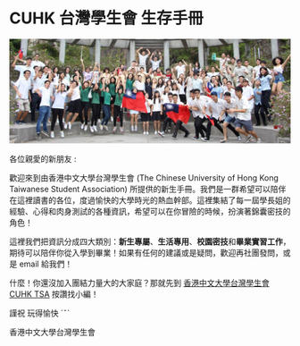 # CUHK 台灣學生會 生存手冊

![](/assets/14615655_1573387632686697_8475869347044636714_o.jpg)

各位親愛的新朋友 :

歡迎來到由香港中文大學台灣學生會 \(The Chinese University of Hong Kong Taiwanese Student Association\) 所提供的新生手冊。我們是一群希望可以陪伴在這裡讀書的各位，度過愉快的大學時光的熱血幹部。這裡集結了每一屆學長姐的經驗、心得和肉身測試的各種資訊，希望可以在你冒險的時候，扮演著錦囊密技的角色！

這裡我們把資訊分成四大類別：**新生專屬**、**生活專用**、**校園密技**和**畢業實習工作**，期待可以陪伴你從入學到畢業！如果有任何的建議或是疑問，歡迎再社團發問，或是 email 給我們！

什麼！你還沒加入團結力量大的大家庭？那就先到 [香港中文大學台灣學生會 CUHK TSA](https://www.facebook.com/CUHK.Taiwanese.Student.Association/) 按讚找小編！

謹祝 玩得愉快 ˊˇˋ

香港中文大學台灣學生會

